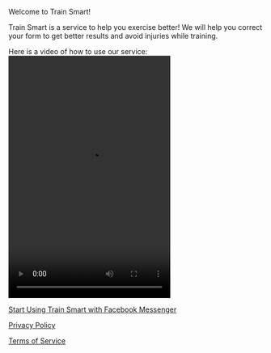 Welcome to Train Smart!

Train Smart is a service to help you exercise better! We will help you correct your form to get better results and avoid injuries while training.

Here is a video of how to use our service:
<video src="https://www.facebook.com/TrainSmart2018/videos/2183202031922552/" width="320" height="480" controls preload></video>

[Start Using Train Smart with Facebook Messenger](https://m.me/TrainSmart2018)

[Privacy Policy](privacy)

[Terms of Service](tos)
